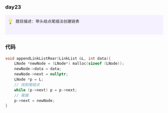 ### day23

![img.png](img.png)

### 代码

```c
void appendLinkListRear(LinkList &L, int data){
    LNode *newNode = (LNode*) malloc(sizeof (LNode));
    newNode->data = data;
    newNode->next = nullptr;
    LNode *p = L;
    // 找到尾结点
    while (p->next) p = p->next;
    // 尾插
    p->next = newNode;
}
```